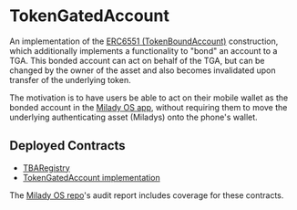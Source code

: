 # TokenGatedAccount

An implementation of the [ERC6551 (TokenBoundAccount)](https://eips.ethereum.org/EIPS/eip-6551) construction, which additionally implements a functionality to "bond" an account to a TGA. This bonded account can act on behalf of the TGA, but can be changed by the owner of the asset and also becomes invalidated upon transfer of the underlying token.

The motivation is to have users be able to act on their mobile wallet as the bonded account in the [Milady OS app](https://github.com/deathtothecorporation/milady-os-contracts), without requiring them to move the underlying authenticating asset (Miladys) onto the phone's wallet.

## Deployed Contracts

* [TBARegistry](https://etherscan.io/address/0x67d12c4db022c543cb7a678f882edc935b898940)
* [TokenGatedAccount implementation](https://etherscan.io/address/0x4584dbf0510e86dcc2f36038c6473b1a0fc5aef3)

The [Milady OS repo](https://github.com/deathtothecorporation/milady-os-contracts)'s audit report includes coverage for these contracts.